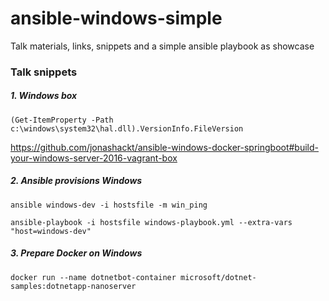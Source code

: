 # ansible-windows-simple
Talk materials, links, snippets and a simple ansible playbook as showcase


### Talk snippets

##### 1. Windows box

`(Get-ItemProperty -Path c:\windows\system32\hal.dll).VersionInfo.FileVersion`

https://github.com/jonashackt/ansible-windows-docker-springboot#build-your-windows-server-2016-vagrant-box


##### 2. Ansible provisions Windows

`ansible windows-dev -i hostsfile -m win_ping`

`ansible-playbook -i hostsfile windows-playbook.yml --extra-vars "host=windows-dev"`


##### 3. Prepare Docker on Windows

`docker run --name dotnetbot-container microsoft/dotnet-samples:dotnetapp-nanoserver`